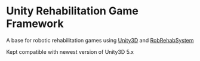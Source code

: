 # Unity Rehabilitation Game Framework

A base for robotic rehabilitation games using [Unity3D](https://unity3d.com/) and [RobRehabSystem](https://github.com/Bitiquinho/RobRehabSystem)

Kept compatible with newest version of Unity3D 5.x
